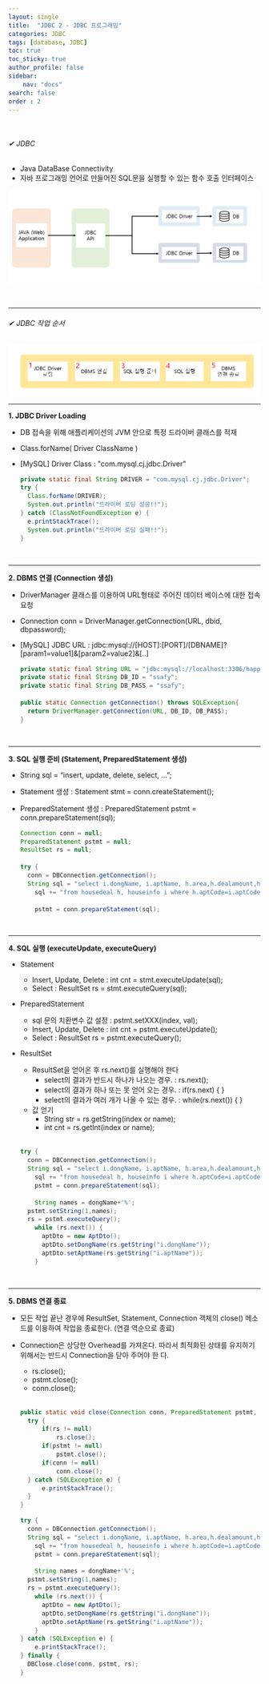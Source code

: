 ```yaml
---
layout: single
title:  "JDBC 2 - JDBC 프로그래밍"
categories: JDBC
tags: [database, JDBC]
toc: true
toc_sticky: true
author_profile: false
sidebar:
    nav: "docs"
search: false
order : 2
---
```


<br>

###### ✔ JDBC

- Java DataBase Connectivity
- 자바 프로그래밍 언어로 만들어진 SQL문을 실행할 수 있는 함수 호출 인터페이스

![image-20220331201549508](../../../images/db/2022-03-31-jdbc/image-20220331201549508.png)

<br>

-------------------

###### ✔ JDBC 작업 순서

![image-20220331221855096](../../../images/db/2022-03-31-jdbc/image-20220331221855096.png)

------------

**1. JDBC Driver Loading** 

- DB 접속을 위해 애플리케이션의 JVM 안으로 특정 드라이버 클래스를 적재

- Class.forName( Driver ClassName )

- [MySQL] Driver Class : "com.mysql.cj.jdbc.Driver"

  ``` java
  private static final String DRIVER = "com.mysql.cj.jdbc.Driver";
  try {
  	Class.forName(DRIVER);
  	System.out.println("드라이버 로딩 성공!!");
  } catch (ClassNotFoundException e) {
  	e.printStackTrace();
  	System.out.println("드라이버 로딩 실패!!");
  }
  ```

  <br>

------------------------

**2. DBMS 연결 (Connection 생성)**

- DriverManager 클래스를 이용하여 URL형태로 주어진 데이터 베이스에 대한 접속 요청

- Connection conn = DriverManager.getConnection(URL, dbid, dbpassword);

- [MySQL] JDBC URL : jdbc:mysql://[HOST]:[PORT]/[DBNAME]?[param1=value1]&[param2=value2]&[..] 

  ``` java
  private static final String URL = "jdbc:mysql://localhost:3306/happyhouse?serverTimezone=UTC&useUniCode=yes&characterEncoding=UTF-8";
  private static final String DB_ID = "ssafy";
  private static final String DB_PASS = "ssafy";
  
  public static Connection getConnection() throws SQLException{
  	return DriverManager.getConnection(URL, DB_ID, DB_PASS);
  }
  ```

<br>

-------------

**3. SQL 실행 준비 (Statement, PreparedStatement 생성)**

- String sql = “insert, update, delete, select, …”;

- Statement 생성 :  Statement stmt = conn.createStatement();

- PreparedStatement 생성 : PreparedStatement pstmt = conn.prepareStatement(sql);

  ```java
  Connection conn = null;
  PreparedStatement pstmt = null;
  ResultSet rs = null;
  
  try {
  	conn = DBConnection.getConnection();
  	String sql = "select i.dongName, i.aptName, h.area,h.dealamount,h.dealYear,h.dealMonth,i.lat,i.lng ";
      sql += "from housedeal h, houseinfo i where h.aptCode=i.aptCode and dongName like ?";
  	
      pstmt = conn.prepareStatement(sql);
  ```



<br>

--------------

**4. SQL 실행 (executeUpdate, executeQuery)**

- Statement
  - Insert, Update, Delete :  int cnt = stmt.executeUpdate(sql);
  - Select :  ResultSet rs = stmt.executeQuery(sql);

- PreparedStatement
  - sql 문의 치환변수 값 설정 : pstmt.setXXX(index, val);
  - Insert, Update, Delete :  int cnt = pstmt.executeUpdate();
  - Select :  ResultSet rs = pstmt.executeQuery();
  
- ResultSet
  - ResultSet을 얻어온 후 rs.next()를 실행해야 한다
    - select의 결과가 반드시 하나가 나오는 경우. : rs.next();
    - select의 결과가 하나 또는 못 얻어 오는 경우. : if(rs.next) { }
    - select의 결과가 여러 개가 나올 수 있는 경우. : while(rs.next()) { }
  - 값 얻기
    - String str = rs.getString(index or name);
    - int cnt = rs.getInt(index or name);
  
  <br>
  
  ``` java
  try {
  	conn = DBConnection.getConnection();
  	String sql = "select i.dongName, i.aptName, h.area,h.dealamount,h.dealYear,h.dealMonth,i.lat,i.lng ";
      sql += "from housedeal h, houseinfo i where h.aptCode=i.aptCode and dongName like ?";
      pstmt = conn.prepareStatement(sql);
  	
      String names = dongName+'%';
  	pstmt.setString(1,names);
  	rs = pstmt.executeQuery();
      while (rs.next()) {
  		aptDto = new AptDto();
  		aptDto.setDongName(rs.getString("i.dongName"));
  		aptDto.setAptName(rs.getString("i.aptName"));
      }
  ```
  
  

<br>

----------------

**5. DBMS 연결 종료**

- 모든 작업 끝난 경우에 ResultSet, Statement, Connection 객체의 close() 메소드를 이용하여 작업을 종료한다. (연결 역순으로 종료)

- Connection은 상당한 Overhead를 가져온다. 따라서 최적화된 상태를 유지하기 위해서는 반드시 Connection을 닫아 주어야 한 다.
  - rs.close();
  - pstmt.close();
  - conn.close();
  
  <br>
  
  ``` java
  public static void close(Connection conn, PreparedStatement pstmt, ResultSet rs) {
  	try {
  		if(rs != null)
  			rs.close();
  		if(pstmt != null)
  			pstmt.close();
  		if(conn != null)
  			conn.close();
  	} catch (SQLException e) {
  		e.printStackTrace();
  	}
  }
  ```
  
  ``` java
  try {
  	conn = DBConnection.getConnection();
  	String sql = "select i.dongName, i.aptName, h.area,h.dealamount,h.dealYear,h.dealMonth,i.lat,i.lng ";
      sql += "from housedeal h, houseinfo i where h.aptCode=i.aptCode and dongName like ?";
      pstmt = conn.prepareStatement(sql);
  	
      String names = dongName+'%';
  	pstmt.setString(1,names);
  	rs = pstmt.executeQuery();
      while (rs.next()) {
  		aptDto = new AptDto();
  		aptDto.setDongName(rs.getString("i.dongName"));
  		aptDto.setAptName(rs.getString("i.aptName"));
      }
  } catch (SQLException e) {
      e.printStackTrace();
  } finally {
  	DBClose.close(conn, pstmt, rs);
  }
  ```
  
  